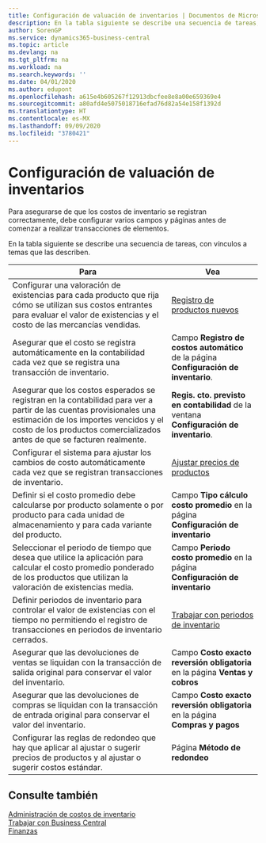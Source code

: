 ```yaml
---
title: Configuración de valuación de inventarios | Documentos de Microsoft
description: En la tabla siguiente se describe una secuencia de tareas, con vínculos a temas que las describen.
author: SorenGP
ms.service: dynamics365-business-central
ms.topic: article
ms.devlang: na
ms.tgt_pltfrm: na
ms.workload: na
ms.search.keywords: ''
ms.date: 04/01/2020
ms.author: edupont
ms.openlocfilehash: a615e4b605267f12913dbcfee8e8a00e659369e4
ms.sourcegitcommit: a80afd4e5075018716efad76d82a54e158f1392d
ms.translationtype: HT
ms.contentlocale: es-MX
ms.lasthandoff: 09/09/2020
ms.locfileid: "3780421"
---
```

# <a name="setting-up-inventory-valuation-and-costing"></a>Configuración de valuación de inventarios
Para asegurarse de que los costos de inventario se registran correctamente, debe configurar varios campos y páginas antes de comenzar a realizar transacciones de elementos.

En la tabla siguiente se describe una secuencia de tareas, con vínculos a temas que las describen.

|**Para**|**Vea**|  
|------------|-------------|  
|Configurar una valoración de existencias para cada producto que rija cómo se utilizan sus costos entrantes para evaluar el valor de existencias y el costo de las mercancías vendidas.|[Registro de productos nuevos](inventory-how-register-new-items.md)|  
|Asegurar que el costo se registra automáticamente en la contabilidad cada vez que se registra una transacción de inventario.|Campo **Registro de costos automático** de la página **Configuración de inventario**.|  
|Asegurar que los costos esperados se registran en la contabilidad para ver a partir de las cuentas provisionales una estimación de los importes vencidos y el costo de los productos comercializados antes de que se facturen realmente.|**Regis. cto. previsto en contabilidad** de la ventana **Configuración de inventario**.|  
|Configurar el sistema para ajustar los cambios de costo automáticamente cada vez que se registran transacciones de inventario.|[Ajustar precios de productos](inventory-how-adjust-item-costs.md)|  
|Definir si el costo promedio debe calcularse por producto solamente o por producto para cada unidad de almacenamiento y para cada variante del producto.|Campo **Tipo cálculo costo promedio** en la página **Configuración de inventario**|  
|Seleccionar el periodo de tiempo que desea que utilice la aplicación para calcular el costo promedio ponderado de los productos que utilizan la valoración de existencias media.|Campo **Periodo costo promedio** en la página **Configuración de inventario**|  
|Definir periodos de inventario para controlar el valor de existencias con el tiempo no permitiendo el registro de transacciones en periodos de inventario cerrados.|[Trabajar con periodos de inventario](finance-how-to-work-with-inventory-periods.md)|  
|Asegurar que las devoluciones de ventas se liquidan con la transacción de salida original para conservar el valor del inventario.|Campo **Costo exacto reversión obligatoria** en la página **Ventas y cobros**|  
|Asegurar que las devoluciones de compras se liquidan con la transacción de entrada original para conservar el valor del inventario.|Campo **Costo exacto reversión obligatoria** en la página **Compras y pagos**|
|Configurar las reglas de redondeo que hay que aplicar al ajustar o sugerir precios de productos y al ajustar o sugerir costos estándar.|Página **Método de redondeo**|  

## <a name="see-also"></a>Consulte también  
[Administración de costos de inventario](finance-manage-inventory-costs.md)  
[Trabajar con Business Central](ui-work-product.md)  
[Finanzas](finance.md)  
